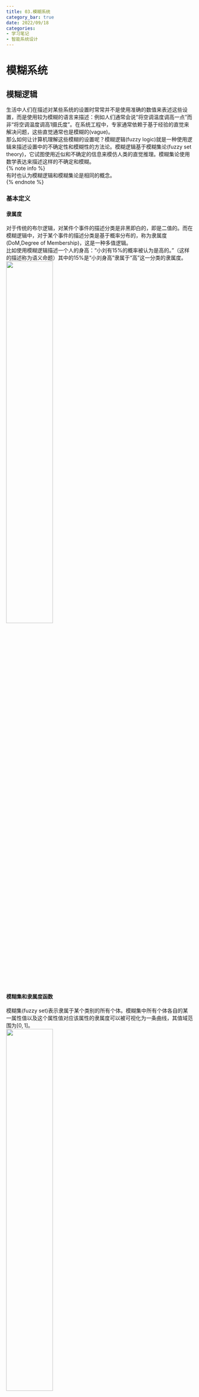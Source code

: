 ```yaml
---
title: 03.模糊系统
category_bar: true
date: 2022/09/18
categories: 
- 学习笔记
- 智能系统设计
---
```

# 模糊系统
## 模糊逻辑
生活中人们在描述对某些系统的设置时常常并不是使用准确的数值来表述这些设置，而是使用较为模糊的语言来描述：例如人们通常会说“将空调温度调高一点”而非“将空调温度调高1摄氏度”。在系统工程中，专家通常依赖于基于经验的直觉来解决问题，这些直觉通常也是模糊的(vague)。  
那么如何让计算机理解这些模糊的设置呢？模糊逻辑(fuzzy logic)就是一种使用逻辑来描述设置中的不确定性和模糊性的方法论。模糊逻辑基于模糊集论(fuzzy set theory)，它试图使用近似和不确定的信息来模仿人类的直觉推理。模糊集论使用数学表达来描述这样的不确定和模糊。  
{% note info %}  
有时也认为模糊逻辑和模糊集论是相同的概念。  
{% endnote %}  

### 基本定义
#### 隶属度
对于传统的布尔逻辑，对某件个事件的描述分类是非黑即白的，即是二值的。而在模糊逻辑中，对于某个事件的描述分类是基于概率分布的，称为隶属度(DoM,Degree of Membership)，这是一种多值逻辑。  
比如使用模糊逻辑描述一个人的身高：“小刘有15%的概率被认为是高的。”（这样的描述称为语义命题）其中的15%是“小刘身高”隶属于“高”这一分类的隶属度。  
<img src= https://cdn.jsdelivr.net/gh/l61012345/Pic/img/20220918132153.png width=50%>  

#### 模糊集和隶属度函数
模糊集(fuzzy set)表示隶属于某个类别的所有个体。模糊集中所有个体各自的某一属性值以及这个属性值对应该属性的隶属度可以被可视化为一条曲线，其值域范围为$[0,1]$。  
<img src= https://cdn.jsdelivr.net/gh/l61012345/Pic/img/20220918133039.png width=50%>  
例如上图描述了被认为是“高”的模糊集以及各个体的身高对应的隶属度。比如图上的一点：$(180,0.78)$的含义是：“身高为180cm的个体属于高的概率为78%”。  

从上面的描述可以看出，模糊逻辑的实质是**通过一个映射将具体的数值映射为概率表示的隶属度，从而实现对数值的模糊化。**
在模糊集论中，这个映射被称为隶属度函数(membership function)$μ_A(x)$，表示了属性数值$x$，称为模糊变量(fuzzy variable)与隶属某一类概率的映射关系。这样的隶属关系表示为：  
$$μ_A(x)=1,x\text{ totally in }A$$
$$0<μ_A(x)<1,x\text{ partially in }A$$
$$μ_A(x)=0,x\text{ not in }A$$

模糊集可以由隶属度函数和模糊变量定义，用扎德表示法写成：  
$$A=\frac{μ_A(x_i)}{x_i}+...+\frac{μ_A(x_n)}{x_n}$$
其中一个$\frac{μ_A(x_i)}{x_i}$称为一个单例类（singleton），它不是一个分数，表示模糊变量$x$的个体$x_i$的隶属度为$μ_A(x_i)$。  

隶属度函数的确定通常由专家根据实际经验得出。在许多情况下,经常是初步确定粗略的隶属函数，然后再通过“学习”和实践检验逐步修改和完善，而实际效果正是检验和调整隶属函数的依据。常见的隶属度函数是sigmoid函数和线性分段函数。  
下面展示了有关于模糊变量：室内温度，评价为“冷”、“温和”、“热”的三个隶属度函数的表示：  
<img src= https://cdn.jsdelivr.net/gh/l61012345/Pic/img/20220918135910.png width=60%>  

#### 模糊限制语
在自然语言中，人们对于模糊变量的描述通常还存在某些修饰词，来描述属性的剧烈程度，比如：“很(very)”，“有一点(a littly)”，“真的(indeed)”等等。模糊逻辑中使用模糊限制语(hedges)来表示这些修饰。简单来说，如果属性前具有模糊限制语，那么属性对应的隶属度函数形状将会根据某些规则改变。下表展示了常用的模糊限制语对隶属度函数的影响：  

| 模糊限制语 | 数学表达 | 图示<br>(细线为原隶属度函数)|
|:-:|:-:|:-:|
|非常<br>very|$[μ_A(x)]^2$|<img src= https://cdn.jsdelivr.net/gh/l61012345/Pic/img/20220918142126.png width=30%>|
|十分很<br>very very|$[μ_A(x)]^4$|<img src= https://cdn.jsdelivr.net/gh/l61012345/Pic/img/20220918142216.png width=30%>|
|或多或少<br>more or less|$\sqrt{μ_A(x)}$|<img src= https://cdn.jsdelivr.net/gh/l61012345/Pic/img/20220918142419.png width=30%>|
|真的<br>indeed|$2[μ_A(x)]^2,0≤μ_A(x)≤0.5$<br>$1-2[μ_A(x)]^2,0.5<μ_A(x)<1$|<img src= https://cdn.jsdelivr.net/gh/l61012345/Pic/img/20220918142505.png width=30%>|

#### 模糊规则
模糊规则(fuzzy rules)用于描述若干个模糊变量之间的关系，用逻辑运算符（或且非等）和“IF...THEN...”结构表达。其中，"IF..."称为模糊规则的前项(antecendents)。  
表示为：  
IF $x$ IS $A$  
THEN $y$ IS $B$   
其中$x,y$是两个模糊变量，$A$和$B$是两个属性/模糊集。  
例如：  
IF wind IS strong AND temperature IS warm  
THEN sailing IS good  

### 模糊集操作
#### 模糊集有关定义
- 空集  
  当且仅当一个模糊集$A$内的模糊变量个体的隶属度都为0，称模糊集$A$为空集：  
  $$A=∅⇔μ_A(x)=0$$

- α截集    
  模糊集$A$的α截集(α-cut)为其集合中隶属度大于$α$的个体的全集：  
  $$A_α=\{μ_A(x)≥α\}$$

- 正规性和高度  
  当模糊集$A$的个体中中至少有一个的隶属度为1，称模糊集$A$是正规的(normality)。  
  模糊集中个体隶属度的最大值表示该模糊集的高度。  

- 支点  
  模糊集$A$中隶属度大于0的所有个体组成的全集为模糊集$A$的支点(support)：  
  $$supp(A)=\{μ_A>0\}$$
- 核  
  模糊集$A$中隶属度等于1的所有个体组成的全集为模糊集$A$的核(core)：   
  $$core(A)=\{μ_A=1\}$$ 

#### 模糊集关系
模糊集关系表示两个模糊集之间的关系，有四种：交集(intersection)、并集(union)、补集(complement)和包含(containment)。  
<img src= https://cdn.jsdelivr.net/gh/l61012345/Pic/img/20220918144427.png width=40%>  

- 补集  
  交集关系表示个体不属于模糊集$A$的概率。  
  补集关系表示为1减去该模糊集的隶属度函数：  
  $$μ_{\overline{A}}=1-μ_A(x)$$

- 交集  
  交集关系表示个体属于两个模糊集交集$A∩B$的概率。  
  交集关系表示为**具有相同模糊变量**的两个模糊集的每个隶属度取最小值：  
  $$μ_{A∩B}(x)=min[μ_A(x),μ_B(x)]=μ_A(x)∩μ_B(x)$$

- 并集  
  并集关系表示个体属于两个模糊集并集$A∪B$的概率。  
  并集关系表示为**具有相同模糊变量**的两个模糊集的每个隶属度取最大值：  
  $$μ_{A∪B}(x)=max[μ_A(x),μ_B(x)]=μ_A(x)∪μ_B(x)$$

- 包含  
  如果一个模糊集$A$内的所有隶属度和模糊变量个体都属于模糊集$B$，称模糊集$B$包含模糊集$A$.  
  $$A⊆B⇔μ_A(x)≤μ_B(x)$$

- 全等  
  如果一个模糊集$A$内的所有隶属度和模糊变量个体都与模糊集$B$相同，称模糊集$B$与模糊集$A$全等.  
  $$A=B⇔μ_A(x)=μ_B(x)$$

## 模糊推理
知道模糊规则中蕴涵的模糊关系后，就可以根据模糊关系和输入情况，来确定输出情况，这就叫做模糊推理（fuzzy inference）。  

### Mamdani模糊推理
模糊推理技术中最常用的方法是Mamdani方法。1975年，伦敦大学的Ebrahim Mamdani教授建立了第一个模糊系统来控制蒸汽机和锅炉.他应用了一套有经验的人类操作员提供的模糊规则。  
Mandani模糊推理的过程有4步：  
- 对输入变量进行模糊化  
  在取得精确输入$x$和输出$y$(project funding and project staffing)的前提下决定这些精确(crisp)数据属于每个适合模糊集的程度。  
  例如将某个精确的输入$x_1$和其精确输出$y_1$应用到如下的规则中：  
  <img src= https://cdn.jsdelivr.net/gh/l61012345/Pic/img/20220918155157.png width=50%>  
  得到：  
  <img src= https://cdn.jsdelivr.net/gh/l61012345/Pic/img/20220918154432.png width=50%>  

- 评估规则  
  取得上一步中的模糊输入（比如例子中的：$μ_{A_1}(x)=0.5，μ_{A_2}(x)=0.2,μ_{B_1}(x)=0.1,μ_{B_2}(x)=0.7$），并将它们应用到模糊规则的前项(antecendents，即模糊规则中的IF表述)。如果已知的模糊规则存在多个前项，则使用逻辑关系符(AND或者OR)得到最终的一个输出值。并将得到的输出值使用α截剪切(clipping)后项对应的规则中。  
  {% note info %}  
  除了剪切外，有时也会使用缩放(scaling)。缩放提供了保持模糊集原始形状的更好的方法。这种方法损失的信息较少，在模糊专业系统中非常有用。  
  <img src= https://cdn.jsdelivr.net/gh/l61012345/Pic/img/20220918155801.png width=50%>  
  {% endnote %}  
  <img src= https://cdn.jsdelivr.net/gh/l61012345/Pic/img/20220918155040.png width=50%>  

- 聚合规则  
  将剪切好的多个后项规则合并到一起，拼合后的规则称为聚合集。  
  <img src= https://cdn.jsdelivr.net/gh/l61012345/Pic/img/20220918160031.png width=50%>  

- 逆模糊化  
  模糊系统最终的输出是一个数值，因此有必要将拼合好的规则通过某种方式聚合为一个数值。常见的方法有三种：  
  - 质心  
    质心表示了已知精确值对应模糊集的期望，这是最常用的逆模糊化方法。其垂线刚好可以将拼合好的规则面积分为两部分，质心的计算公式如下：  
    $$COG=\frac{∑xμ_A(x)dx}{∑μ_A(x)}$$
  - Max-in和Min-in  
    这两种方式表示了精确值对应模糊集的上下限，当聚合集具有多个最大值和最小值点时，有：  
    $$Max-in=\frac{∑Max_iμ_A(x)dx}{∑μ_A(x)}$$
    $$Min-in=\frac{∑Min_iμ_A(x)dx}{∑μ_A(x)}$$

### Sugeno模糊推理
Mamdani模糊推理需要通过整合连续变化的函数来逆模糊化，计算效率通常不高。而Sugeno在聚合规则时只会聚合每个规则下对应的一个单例类。整合时每个规则在该单例类下有值，其他区域的值均为0。因此Sugeno方法聚合规则并不需要聚合一个区域，只用聚合几个值即可，计算量大幅度减小。因此Sugeno模糊推理常常用于模糊神经网络（下文会详细介绍）的反向传播中。  
最常用的是零阶-Sugeno模糊推理模型，它的规则表示为：  
IF $x$ IS $A$ AND $y$ IS $B$  
THEN $z$ IS $k$  
其中$k$是一个常数。  
在这样的规则表示下，每一个模糊规则的输出都是一个常数。所有规则的输出通过单例类表示。  
Sugeno模糊推理的第二步评估规则表示如下:  
<img src= https://cdn.jsdelivr.net/gh/l61012345/Pic/img/20220918161540.png width=50%>  
第三步聚合表示为：  
<img src= https://cdn.jsdelivr.net/gh/l61012345/Pic/img/20220918161624.png width=50%>  

Sugeno模糊推理常常使用加权平均值来进行逆模糊化：  
$$WA=\frac{∑k_i×μ_Z(K_i)}{∑μ_Z(k_i)}$$

### 方法评价
在获取专家知识时常常使用Mamdani方法，这种方法可以用更加直接、更加符合人类直觉的方式来描述专家的意见。但是其计算量更大。  
Sugeno方法的计算效率高，可以与优化算法和自适应技术协同工作。这种方法在控制问题、尤其是在动态非线性系统研究领域比较有吸引力。  

## 模糊运算
### 模糊集与实数的运算
- 倍数  
  假定实数$a$与模糊集$A$，有：
  $$aA=\{aμ_A(x)\}$$
- 幂  
  假定实数$a$与模糊集$A$，有：
  $$A^a=\{[μ_A(x)]^2\}$$

### 模糊关系
模糊关系用于表示两个模糊变量之间的关系强度。假设模糊变量$X$对应模糊集$A$,模糊变量$Y$对应模糊集$B$，两者之间的关系强度可以用笛卡尔积(Cartesian Product)表示：  
$$μ_{A×B}(x_i,y_j)=min(μ_A(x_i),μ_B(y_j))$$
即模糊集$A$中的每一个模糊变量$X$的个体$x_i$的隶属度$μ_A(x_i)$都要与模糊集$B$中模糊变量$Y$所有的个体$y_j$的隶属度$μ_B(y_j)$求最小值。最终得到一个关系矩阵$R$，其表示了模糊集$A$中的每一个模糊变量$X$的个体$x_i$与模糊集$B$中模糊变量$Y$每一个个体$y_j$的关系强度。  
下图展示了一个模糊关系的计算例子：  
<img src= https://cdn.jsdelivr.net/gh/l61012345/Pic/img/20220918163544.png width=60%>  

#### 间接关系
如果模糊变量$X$与$Y$存在模糊关系$R$,模糊变量$Y$与$Z$存在模糊关系$S$，那么可以借助模糊变量$Y$推导出模糊变量$X$与$Z$的关系$F$:  
$$F=R∘S$$
其中的$∘$代表了两种算子：  
- max-min算子  
  $$μ_F(x_i,z_k)=max[min(μ_R(x_i,y_j),μ_S(y_j,z_k))]$$
  即关系矩阵$R$的每一行与关系矩阵的$S$每一列对应元素取最小值后再取行列计算结果中的最大值。  
  <img src= https://cdn.jsdelivr.net/gh/l61012345/Pic/img/20220918164544.png width=70%>  
- max-product算子  
   $$μ_F(x_i,z_k)=max[μ_R(x_i,y_j)·μ_S(y_j,z_k)]$$
  即关系矩阵$R$的每一行与关系矩阵的$S$每一列对应元素相乘后再取行列计算结果中的最大值。  
  <img src= https://cdn.jsdelivr.net/gh/l61012345/Pic/img/20220918164612.png width=70%>  

### 展开原则
展开原则(principle)描述了从一个模糊集$A$到另一个模糊集$B$的映射。  
假设存在映射关系$A→B:f(x)$，$A=\frac{μ_A(x_1)}{x_1}+\frac{μ_A(x_2)}{x_2}+...+\frac{μ_A(x_n)}{x_n}$，有$y_i=f(x_i)$，那么有：  
$$B=f(A)=\frac{μ_A(x_1)}{y_1}+\frac{μ_A(x_2)}{y_2}+...+\frac{μ_A(x_n)}{y_n}$$
如果计算后存在有$y$值相同的项，那么该$y$值对应的隶属值为这些项中最大的隶属值：  
$$μ_B(y)=maxμ_A(x)$$

### 模糊集间的四则运算
对于两个模糊集$A$和$B$，分别对应模糊变量$X$和$Y$，其四则运算$∘$($∘∈\{+,-,×,÷\}$)的结果表示为：  
$$\begin{aligned}
F(A∘B)=&\left[\frac{min[μ_A(x_1),μ_B(y_1)]}{x_1∘y_1}+\frac{min[μ_A(x_1),μ_B(y_2)]}{x_1∘y_2}+...+\frac{min[μ_A(x_1),μ_B(y_n)]}{x_1∘y_n}\right]\\&+\left[\frac{min[μ_A(x_2),μ_B(y_1)]}{x_2∘y_1}+...+\frac{min[μ_A(x_2),μ_B(y_n)]}{x_2∘y_n}\right]+...+\left[\frac{min[μ_A(x_n),μ_B(y_1)]}{x_n∘y_1}+...+\frac{min[μ_A(x_n),μ_B(y_n)]}{x_n∘y_n}\right]
\end{aligned}$$
简单来说即“两两配对，下面相加，上面取最小”。  
如果计算后存在有$x_i∘y_j$值相同的项，那么该$x_i∘y_j$值对应的隶属值为这些项中最大的隶属值：  
$$μ_F(x_i∘y_j)=max\{min[μ_A(x_i),μ_B(y_j)]\}$$
下图展示了一个计算例子：  
<img src= https://cdn.jsdelivr.net/gh/l61012345/Pic/img/20220918170931.png width=70%>

## 自适应神经模糊系统
模糊推理系统非常适于表示模糊的经验和知识，但缺乏有效的学习机制；神经网络虽然具有自学习功能，却又不能很好的表达人脑的推理功能。基于自适应神经网络的模糊推理系统ANFIS(ANFIS，Adaptive Network-based Fuzzy Inference System)将二者有机的结合起来，既发挥了二者的优点，又弥补了各自的不足。自适应神经网络模糊系统其中一个十分重要的应用，就是在信号处理和控制中消除噪声或干扰。  

### 结构
自适应神经模糊系统只有5层结构，如下图所示：  
<img src= https://cdn.jsdelivr.net/gh/l61012345/Pic/img/20220918171953.png width=60%>  

#### 模糊层
第一层是模糊层，模糊层的每个节点带有一个隶属值函数：  
$$O_{1,i}=μ_{A_i}(x),i=1,2$$
$$O_{1,i}=μ_{B_i}(y),i=3,4$$
输入变量进入第一层后通过每个节点后将被各节点的隶属值函数转换为隶属值。  
原始的自适应神经模糊系统第一层采用Sigmoid函数作为隶属值函数：   
$$μ_A(x)=\frac{1}{1+|\frac{x-c_i}{a_i}|^{2b_i}}$$
$$μ_B(y)=\frac{1}{1+|\frac{y-c_i}{a_i}|^{2b_i}}$$

#### 运算层
这一层实现前提部分的模糊集的运算。在这一层中的每个结点都是固定结点，它的输出是所有输入信号的代数积。每个结点的输出表示一条规则的激励强度，本层的结点函数还可以采用取小、有界积或强积的形式。通常采用AND运算。  
$$O_{2,i}=∏_{j=1}^nμ(x_j)=w_i$$

#### 归一化层
第三层将第二层的输出$w_i$进行和归一化处理：  
$$O_{3,i}=\overline{w_i}=\frac{w_i}{∑_jw_j}$$

#### 结果层
这一层将归一化的权重应用到结合的单例项$f_i$中：  
$$O_{4,i}=\overline{w_i}f_i=\overline{w_i}(p_ix+q_iy+r_i)$$
其中的两个单例项合并的结果：$p_ix+q_iy+r_i$中的系数需要通过反向传播找到。  

#### 逆模糊层
第五层是输出层，其将第四层的输出进行逆模糊化。逆模糊化的方法常常采用质心：  
$$\hat{F}=O_{5,i}=∑_i\overline{w_i}f_i=\frac{∑_iw_if_i}{\sum_iw_i}$$

### 反向传播
自适应神经模糊系统的学习过程同样使用了基于梯度下降的反向传播。这是一种监督学习方法。  
在ANIFS中，真实值和预测值的差表示为：
$$δ=(\hat{F}-F)$$
其中$F$为真实值。  
ANIFS系统中的参数$a$、$b$、$c$的更新公式为：  
$$a:=a-η\frac{∂δ}{∂a}$$
输出层的梯度表示为：  
$$δ_o=\frac{∂δ}{∂(x,y,...)}$$